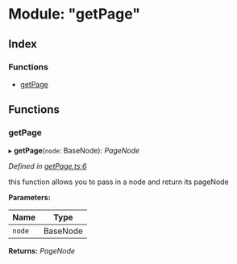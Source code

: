 
# Module: "getPage"

## Index

### Functions

* [getPage](_getpage_.md#getpage)

## Functions

###  getPage

▸ **getPage**(`node`: BaseNode): *PageNode*

*Defined in [getPage.ts:6](https://github.com/figma-plugin-helper-functions/figma-plugin-helpers/blob/ce391e7/src/helpers/getPage.ts#L6)*

this function allows you to pass in a node and return its pageNode

**Parameters:**

Name | Type |
------ | ------ |
`node` | BaseNode |

**Returns:** *PageNode*
